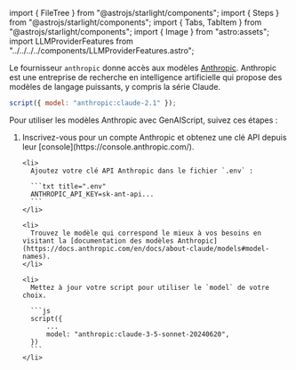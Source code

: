 import { FileTree } from "@astrojs/starlight/components";
import { Steps } from "@astrojs/starlight/components";
import { Tabs, TabItem } from "@astrojs/starlight/components";
import { Image } from "astro:assets";
import LLMProviderFeatures from "../../../../components/LLMProviderFeatures.astro";

Le fournisseur `anthropic` donne accès aux modèles [Anthropic](https://www.anthropic.com/). Anthropic est une entreprise de recherche en intelligence artificielle qui propose des modèles de langage puissants, y compris la série Claude.

```js "anthropic:"
script({ model: "anthropic:claude-2.1" });
```

Pour utiliser les modèles Anthropic avec GenAIScript, suivez ces étapes :

<Steps>
  <ol>
    <li>
      Inscrivez-vous pour un compte Anthropic et obtenez une clé API depuis leur [console](https://console.anthropic.com/).
    </li>

    <li>
      Ajoutez votre clé API Anthropic dans le fichier `.env` :

      ```txt title=".env"
      ANTHROPIC_API_KEY=sk-ant-api...
      ```
    </li>

    <li>
      Trouvez le modèle qui correspond le mieux à vos besoins en visitant la [documentation des modèles Anthropic](https://docs.anthropic.com/en/docs/about-claude/models#model-names).
    </li>

    <li>
      Mettez à jour votre script pour utiliser le `model` de votre choix.

      ```js
      script({
          ...
          model: "anthropic:claude-3-5-sonnet-20240620",
      })
      ```
    </li>
  </ol>
</Steps>

<LLMProviderFeatures provider="anthropic" />